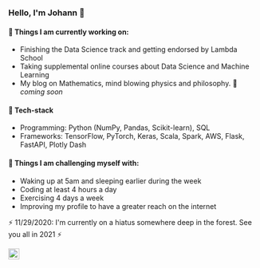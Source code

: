 ### Hello, I'm Johann 👋


#### 🔭 Things I am currently working on: 
- Finishing the Data Science track and getting endorsed by Lambda School
- Taking supplemental online courses about Data Science and Machine Learning 
- My blog on Mathematics, mind blowing physics and philosophy. 🚀 *coming soon*

#### :genie: Tech-stack
- Programming: Python (NumPy, Pandas, Scikit-learn), SQL 
- Frameworks: TensorFlow, PyTorch, Keras, Scala, Spark, AWS,  Flask, FastAPI, Plotly Dash

#### :muscle: Things I am challenging myself with:
- Waking up at 5am and sleeping earlier during the week
- Coding at least 4 hours a day
- Exercising 4 days a week
- Improving my profile to have a greater reach on the internet 

:zap: 11/29/2020: I'm currently on a hiatus somewhere deep in the forest. See you all in 2021 :zap:

<a href="https://linktr.ee/Johann_augustine"><img align="left" alt="Johann linktree" width="22px" src="https://www.flaticon.com/svg/static/icons/svg/41/41991.svg"/></a>


<!--
**DataLovecraft/DataLovecraft** is a ✨ _special_ ✨ repository because its `README.md` (this file) appears on your GitHub profile.


